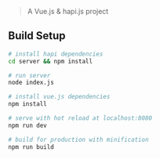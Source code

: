 > A Vue.js & hapi.js project

## Build Setup

``` bash
# install hapi dependencies
cd server && npm install

# run server
node index.js

# install vue.js dependencies
npm install

# serve with hot reload at localhost:8080
npm run dev

# build for production with minification
npm run build
```

